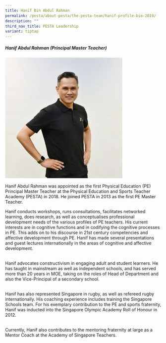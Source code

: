 ```yaml
---
title: Hanif Bin Abdul Rahman
permalink: /pesta/about-pesta/the-pesta-team/hanif-profile-bio-2019/
description: ""
third_nav_title: PESTA Leadership
variant: tiptap
---
```

<h5>Hanif Abdul Rahman (Principal Master Teacher)</h5><div class="isomer-image-wrapper"><img style="width: 75%;" height="auto" width="100%" alt="" src="/images/Hanif4.JPG"></div><p>Hanif Abdul Rahman was appointed as the first Physical Education (PE) Principal Master Teacher at the Physical Education and Sports Teacher Academy (PESTA) in 2018. He joined PESTA in 2013 as the first PE Master Teacher.</p><p>Hanif conducts workshops, runs consultations, facilitates networked learning, does research, as well as conceptualises professional development needs of the various profiles of PE teachers. His current interests are in cognitive functions and in codifying the cognitive processes in PE. This adds on to his discourse in 21st century competencies and affective development through PE. Hanif has made several presentations and guest lectures internationally in the areas of cognitive and affective development.<br><br></p><p>Hanif advocates constructivism in engaging adult and student learners. He has taught in mainstream as well as independent schools, and has served more than 20 years in MOE, taking on the roles of Head of Department and also the Vice-Principal of a secondary school.<br><br></p><p>Hanif has also represented Singapore in rugby, as well as refereed rugby internationally. His coaching experience includes training the Singapore Schools team. For his exemplary contribution to the PE and sports fraternity, Hanif was inducted into the Singapore Olympic Academy Roll of Honour in 2012.<br><br></p><p>Currently, Hanif also contributes to the mentoring fraternity at large as a Mentor Coach at the Academy of Singapore Teachers.</p><p></p>